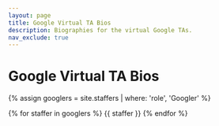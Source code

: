 ```yaml
---
layout: page
title: Google Virtual TA Bios
description: Biographies for the virtual Google TAs.
nav_exclude: true
---
```


# Google Virtual TA Bios

<!-- Staff information is stored in the `_staffers` directory and rendered according to the layout file, `_layouts/staffer.html`. -->

<!-- ## Instructors

{% assign instructors = site.staffers | where: 'role', 'Instructor' %}
{% for staffer in instructors %}
{{ staffer }}
{% endfor %}

{% assign teaching_assistants = site.staffers | where: 'role', 'Teaching Assistant' %}
{% assign num_teaching_assistants = teaching_assistants | size %}
{% if num_teaching_assistants != 0 %}
## Teaching Assistants

{% for staffer in teaching_assistants %}
{{ staffer }}
{% endfor %}
{% endif %} -->

{% assign googlers = site.staffers | where: 'role', 'Googler' %}

{% for staffer in googlers %}
{{ staffer }}
{% endfor %}
